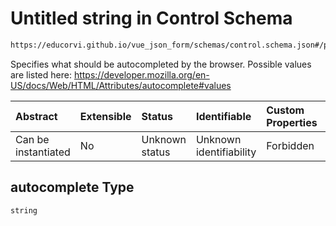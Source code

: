 # Untitled string in Control Schema

```txt
https://educorvi.github.io/vue_json_form/schemas/control.schema.json#/properties/options/properties/autocomplete
```

Specifies what should be autocompleted by the browser. Possible values are listed here: <https://developer.mozilla.org/en-US/docs/Web/HTML/Attributes/autocomplete#values>

| Abstract            | Extensible | Status         | Identifiable            | Custom Properties | Additional Properties | Access Restrictions | Defined In                                                                     |
| :------------------ | :--------- | :------------- | :---------------------- | :---------------- | :-------------------- | :------------------ | :----------------------------------------------------------------------------- |
| Can be instantiated | No         | Unknown status | Unknown identifiability | Forbidden         | Allowed               | none                | [control.schema.json\*](../schemas/control.schema.json "open original schema") |

## autocomplete Type

`string`
